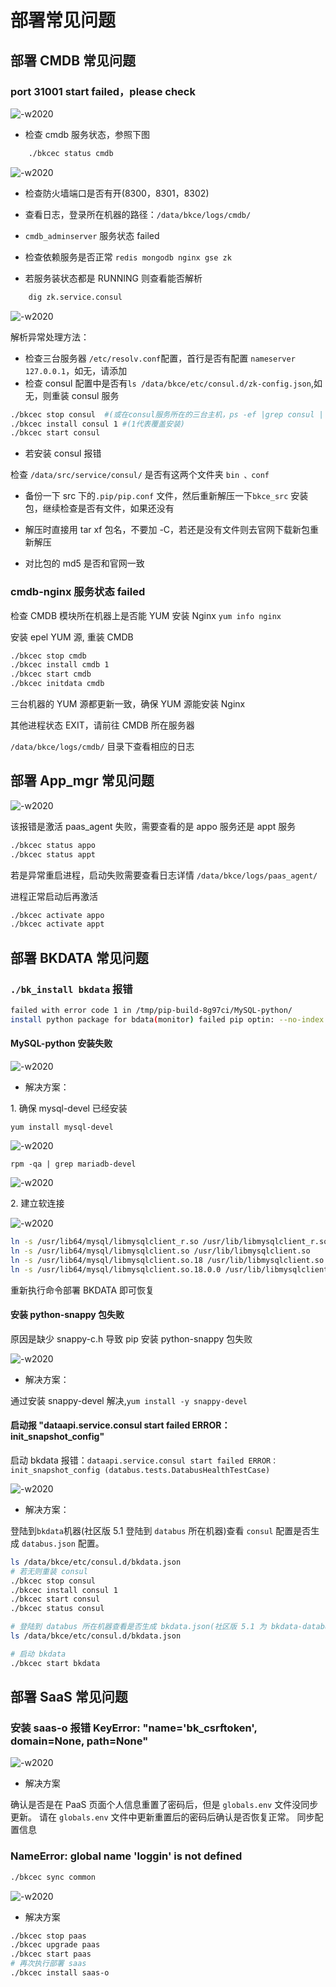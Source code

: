 # 部署常见问题

## 部署 CMDB 常见问题

### port 31001 start failed，please check

![-w2020](../assets/cmdb-31001.png)

- 检查 cmdb 服务状态，参照下图

```bash
    ./bkcec status cmdb
```

![-w2020](../assets/cmdb-faq.png)

- 检查防火墙端口是否有开(8300，8301，8302)

- 查看日志，登录所在机器的路径：`/data/bkce/logs/cmdb/`

- `cmdb_adminserver` 服务状态 failed

- 检查依赖服务是否正常 `redis mongodb nginx gse zk`

- 若服务装状态都是 RUNNING 则查看能否解析

```bash
    dig zk.service.consul
```
![-w2020](../assets/3.png)

解析异常处理方法：

- 检查三台服务器 `/etc/resolv.conf`配置，首行是否有配置 `nameserver 127.0.0.1`，如无，请添加
- 检查 consul 配置中是否有`ls /data/bkce/etc/consul.d/zk-config.json`,如无，则重装 consul 服务

```bash
./bkcec stop consul  #(或在consul服务所在的三台主机，ps -ef |grep consul | awk '{print $2}'  |xargs kill -9)
./bkcec install consul 1 #(1代表覆盖安装)
./bkcec start consul
```

- 若安装 consul 报错

检查 `/data/src/service/consul/` 是否有这两个文件夹 `bin 、conf`

- 备份一下 src 下的`.pip/pip.conf` 文件，然后重新解压一下`bkce_src` 安装包，继续检查是否有文件，如果还没有

- 解压时直接用 tar xf 包名，不要加 -C，若还是没有文件则去官网下载新包重新解压

- 对比包的 md5 是否和官网一致

### cmdb-nginx 服务状态 failed

检查 CMDB 模块所在机器上是否能 YUM 安装 Nginx `yum info nginx`

 安装 epel YUM 源, 重装 CMDB

```bash
./bkcec stop cmdb
./bkcec install cmdb 1
./bkcec start cmdb
./bkcec initdata cmdb
```

三台机器的 YUM 源都更新一致，确保 YUM 源能安装 Nginx

其他进程状态 EXIT，请前往 CMDB 所在服务器

`/data/bkce/logs/cmdb/` 目录下查看相应的日志

## 部署 App_mgr 常见问题

![-w2020](../assets/saas-faq.png)

该报错是激活 paas_agent 失败，需要查看的是 appo 服务还是 appt 服务

```bash
./bkcec status appo
./bkcec status appt
```

若是异常重启进程，启动失败需要查看日志详情 `/data/bkce/logs/paas_agent/`

进程正常启动后再激活

```bash
./bkcec activate appo
./bkcec activate appt
```

## 部署 BKDATA 常见问题

### `./bk_install bkdata` 报错

```bash
failed with error code 1 in /tmp/pip-build-8g97ci/MySQL-python/
install python package for bdata(monitor) failed pip optin: --no-index --find-links=/data/src/bkdata/support-fileds/pkgs
```

#### MySQL-python 安装失败

![-w2020](../assets/bkdata-faq1.png)

- 解决方案：

1\. 确保 mysql-devel 已经安装

`yum install mysql-devel`

![-w2020](../assets/1.png)

`rpm -qa | grep mariadb-devel`

![-w2020](../assets/2.png)

2\. 建立软连接

![-w2020](../assets/bkdata-faq2.png)

```bash
ln -s /usr/lib64/mysql/libmysqlclient_r.so /usr/lib/libmysqlclient_r.so
ln -s /usr/lib64/mysql/libmysqlclient.so /usr/lib/libmysqlclient.so
ln -s /usr/lib64/mysql/libmysqlclient.so.18 /usr/lib/libmysqlclient.so.18
ln -s /usr/lib64/mysql/libmysqlclient.so.18.0.0 /usr/lib/libmysqlclient.so.18.0.0
```

重新执行命令部署 BKDATA 即可恢复

#### 安装 python-snappy 包失败

原因是缺少 snappy-c.h 导致 pip 安装 python-snappy 包失败

![-w2020](../assets/bkdata-faq3.png)

- 解决方案：

通过安装 snappy-devel 解决,`yum install -y snappy-devel`

#### 启动报 "dataapi.service.consul start failed ERROR： init_snapshot_config"

启动 bkdata 报错：`dataapi.service.consul start failed ERROR： init_snapshot_config (databus.tests.DatabusHealthTestCase)`

![-w2020](../assets/bkdata-faq4.png)

- 解决方案：

登陆到`bkdata`机器(社区版 5.1 登陆到 `databus` 所在机器)查看 `consul` 配置是否生成 `databus.json` 配置。

```bash
ls /data/bkce/etc/consul.d/bkdata.json
# 若无则重装 consul
./bkcec stop consul
./bkcec install consul 1
./bkcec start consul
./bkcec status consul

# 登陆到 databus 所在机器查看是否生成 bkdata.json(社区版 5.1 为 bkdata-databus.json，bkdata-dataapi.jsonbkdata-monitor.json)
ls /data/bkce/etc/consul.d/bkdata.json

# 启动 bkdata
./bkcec start bkdata
```

## 部署 SaaS 常见问题

### 安装 saas-o 报错 KeyError: "name='bk_csrftoken', domain=None, path=None"

![-w2020](../assets/saas-key.png)

- 解决方案

确认是否是在 PaaS 页面个人信息重置了密码后，但是 `globals.env` 文件没同步更新。 请在 `globals.env` 文件中更新重置后的密码后确认是否恢复正常。
同步配置信息

### NameError: global name 'loggin' is not defined

```bash
./bkcec sync common
```

![-w2020](../assets/saas.png)

- 解决方案

```bash
./bkcec stop paas
./bkcec upgrade paas
./bkcec start paas
# 再次执行部署 saas
./bkcec install saas-o
```
